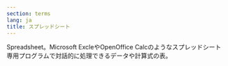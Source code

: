 ```yaml
---
section: terms
lang: ja
title: スプレッドシート
---
```


Spreadsheet。Microsoft ExcleやOpenOffice Calcのようなスプレッドシート専用プログラムで対話的に処理できるデータや計算式の表。
